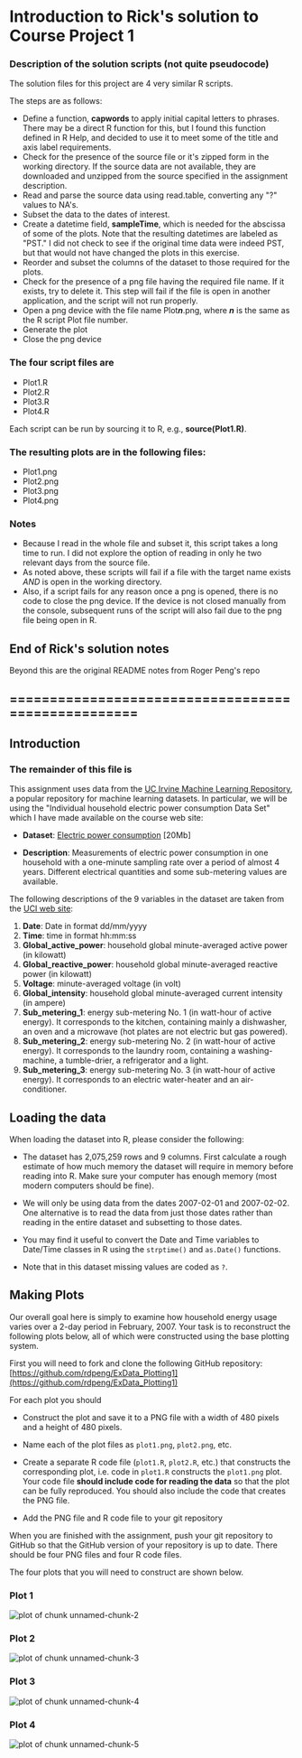 # Introduction to Rick's solution to Course Project 1

### Description of the solution scripts (not quite pseudocode)

The solution files for this project are 4 very similar R scripts.

The steps are as follows:
* Define a function, **capwords** to apply initial capital letters to phrases.  There may be a direct R function for this, but I found this function defined in R Help, and decided to use it to meet some of the title and axis label requirements.
* Check for the presence of the source file or it's zipped form in the working directory.  If the source data are not available, they are downloaded and unzipped from the source specified in the assignment description.
* Read and parse the source data using read.table, converting any "?" values to NA's.
* Subset the data to the dates of interest.
* Create a datetime field, **sampleTime**, which is needed for the abscissa of some of the plots.  Note that the resulting datetimes are labeled as "PST."  I did not check to see if the original time data were indeed PST, but that would not have changed the plots in this exercise.
* Reorder and subset the columns of the dataset to those required for the plots.
* Check for the presence of a png file having the required file name.  If it exists, try to delete it.  This step will fail if the file is open in another application, and the script will not run properly.
* Open a png device with the file name Plot***n***.png, where ***n*** is the same as the R script Plot file number.
* Generate the plot
* Close the png device

### The four script files are
* Plot1.R
* Plot2.R
* Plot3.R
* Plot4.R

Each script can be run by sourcing it to R, e.g., **source(Plot1.R)**.

### The resulting plots are in the following files:
* Plot1.png
* Plot2.png
* Plot3.png
* Plot4.png

### Notes
* Because I read in the whole file and subset it, this script takes a long time to run.  I did not explore the option of reading in only he two relevant days from the source file.
* As noted above, these scripts will fail if a file with the target name exists *AND* is open in the working directory.
* Also, if a script fails for any reason once a png is opened, there is no code to close the png device.  If the device is not closed manually from the console, subsequent runs of the script will also fail due to the png file being open in R.

## End of Rick's solution notes
Beyond this are the original README notes from Roger Peng's repo

## ===================================================


## Introduction
### The remainder of this file is 

This assignment uses data from
the <a href="http://archive.ics.uci.edu/ml/">UC Irvine Machine
Learning Repository</a>, a popular repository for machine learning
datasets. In particular, we will be using the "Individual household
electric power consumption Data Set" which I have made available on
the course web site:


* <b>Dataset</b>: <a href="https://d396qusza40orc.cloudfront.net/exdata%2Fdata%2Fhousehold_power_consumption.zip">Electric power consumption</a> [20Mb]

* <b>Description</b>: Measurements of electric power consumption in
one household with a one-minute sampling rate over a period of almost
4 years. Different electrical quantities and some sub-metering values
are available.


The following descriptions of the 9 variables in the dataset are taken
from
the <a href="https://archive.ics.uci.edu/ml/datasets/Individual+household+electric+power+consumption">UCI
web site</a>:

<ol>
<li><b>Date</b>: Date in format dd/mm/yyyy </li>
<li><b>Time</b>: time in format hh:mm:ss </li>
<li><b>Global_active_power</b>: household global minute-averaged active power (in kilowatt) </li>
<li><b>Global_reactive_power</b>: household global minute-averaged reactive power (in kilowatt) </li>
<li><b>Voltage</b>: minute-averaged voltage (in volt) </li>
<li><b>Global_intensity</b>: household global minute-averaged current intensity (in ampere) </li>
<li><b>Sub_metering_1</b>: energy sub-metering No. 1 (in watt-hour of active energy). It corresponds to the kitchen, containing mainly a dishwasher, an oven and a microwave (hot plates are not electric but gas powered). </li>
<li><b>Sub_metering_2</b>: energy sub-metering No. 2 (in watt-hour of active energy). It corresponds to the laundry room, containing a washing-machine, a tumble-drier, a refrigerator and a light. </li>
<li><b>Sub_metering_3</b>: energy sub-metering No. 3 (in watt-hour of active energy). It corresponds to an electric water-heater and an air-conditioner.</li>
</ol>

## Loading the data





When loading the dataset into R, please consider the following:

* The dataset has 2,075,259 rows and 9 columns. First
calculate a rough estimate of how much memory the dataset will require
in memory before reading into R. Make sure your computer has enough
memory (most modern computers should be fine).

* We will only be using data from the dates 2007-02-01 and
2007-02-02. One alternative is to read the data from just those dates
rather than reading in the entire dataset and subsetting to those
dates.

* You may find it useful to convert the Date and Time variables to
Date/Time classes in R using the `strptime()` and `as.Date()`
functions.

* Note that in this dataset missing values are coded as `?`.


## Making Plots

Our overall goal here is simply to examine how household energy usage
varies over a 2-day period in February, 2007. Your task is to
reconstruct the following plots below, all of which were constructed
using the base plotting system.

First you will need to fork and clone the following GitHub repository:
[https://github.com/rdpeng/ExData_Plotting1](https://github.com/rdpeng/ExData_Plotting1)


For each plot you should

* Construct the plot and save it to a PNG file with a width of 480
pixels and a height of 480 pixels.

* Name each of the plot files as `plot1.png`, `plot2.png`, etc.

* Create a separate R code file (`plot1.R`, `plot2.R`, etc.) that
constructs the corresponding plot, i.e. code in `plot1.R` constructs
the `plot1.png` plot. Your code file **should include code for reading
the data** so that the plot can be fully reproduced. You should also
include the code that creates the PNG file.

* Add the PNG file and R code file to your git repository

When you are finished with the assignment, push your git repository to
GitHub so that the GitHub version of your repository is up to
date. There should be four PNG files and four R code files.


The four plots that you will need to construct are shown below. 


### Plot 1


![plot of chunk unnamed-chunk-2](figure/unnamed-chunk-2.png) 


### Plot 2

![plot of chunk unnamed-chunk-3](figure/unnamed-chunk-3.png) 


### Plot 3

![plot of chunk unnamed-chunk-4](figure/unnamed-chunk-4.png) 


### Plot 4

![plot of chunk unnamed-chunk-5](figure/unnamed-chunk-5.png) 


